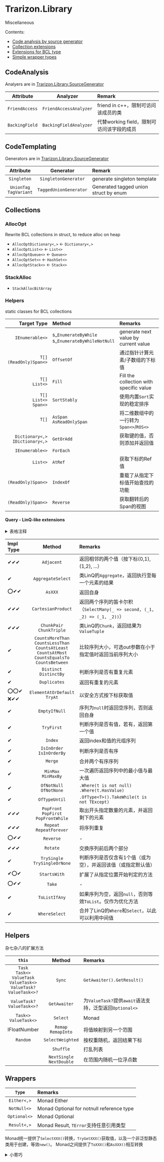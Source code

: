 ﻿# Trarizon.Library

Miscellaneous

Contents:

- [Code analysis by source generator](#CodeAnalysis)
- [Collection extensions](#Collections)
- [Extensions for BCL type](#Extensions)
- [Simple wrapper types](#Wrappers)

## CodeAnalysis

Analyers are in [Trarizon.Library.SourceGenerator](../Trarizon.Library.SourceGenerator)

Attribute|Analyzer|Remark
:-:|:-:|:--
`FriendAccess`|`FriendAccessAnalyzer`| friend in c++，限制可访问该成员的类
`BackingField`|`BackingFieldAnalyzer`| 代替working field，限制可访问该字段的成员

## CodeTemplating

Generators are in [Trarizon.Library.SourceGenerator](../Trarizon.Library.SourceGenerator)

Attribute|Generator|Remark
:-:|:-:|:--
`Singleton`|`SingletonGenerator`| generate singleton template
`UnionTag`<br/>`TagVariant`|`TaggedUnionGenerator`|Generated tagged union struct by enum

## Collections

### AllocOpt

Rewrite BCL collections in struct, to reduce alloc on heap
- `AllocOptDictionary<,>` <- `Dictionary<,>`
- `AllocOptList<>` <- `List<>`
- `AllocOptQueue<>` <- `Queue<>`
- `AllocOptSet<>` <- `HashSet<>`
- `AllocOptStack<>` <- `Stack<>`

### StackAlloc

- `StackAllocBitArray`

### Helpers

static classes for BCL collections

Target Type|Method|Remarks
--:|:--|:--
`IEnumerable<>`|s_`EnumerateByWhile`<br/>s_`EnumerateByWhileNotNull`|generate next value by current value
`T[]`<br/>`(ReadOnly)Span<>`|`OffsetOf`|通过指针计算元素/子数组的下标值
`T[]`<br/>`List<>`|`Fill`|Fill the collection with specific value
`T[]`<br/>`List<>`<br/>`Span<>`|`SortStably`|使用内置`Sort`实现的稳定排序
`T[]`|`AsSpan`<br/>`AsReadOnlySpan`|将二维数组中的一行转为`Span<>`/`ROS<>`
`Dictionary<,>`<br/>`IDictionary<,>`|`GetOrAdd`|获取键的值，否则添加并返回值
`IEnumerable<>`|`ForEach`|
`List<>`|`AtRef`|获取下标的Ref值
`(ReadOnly)Span<>`|`IndexOf`|重载了从指定下标值开始查找的功能
`(ReadOnly)Span<>`|`Reverse`|获取翻转后的Span的视图

#### Query - LinQ-like extensions


<details>
<summary>表格注释</summary>

部分方法为多种集合进行了实现，下表中第一列指示实现类型，类型列表如下，不同类型的方法名添加了不同后缀以作区分
- `IEnumerable<>`
- `IList<>` : `List`
- `IReadOnlyList<>` : `ROList`

符号列表
- ❌：未实现
- ⭕：LinQ内部已实现或有分支判定
- ✔：已实现

</details>

Impl Type|Method|Remarks
:--|:-:|:--
✔✔✔|`Adjacent`|返回相邻的两个值（按下标(0,1), (1,2), ...）
✔|`AggregateSelect`|类LinQ的`Aggregate`，返回执行至每一个元素的结果
⭕✔✔|`AsXXX`|返回自身
✔✔✔|`CartesianProduct`|返回两个序列的笛卡尔积（`SelectMany(_ => second, (_1, _2) => (_1, _2))`）
✔✔✔|`ChunkPair`<br/>`ChunkTriple`|类LinQ的`Chunk`，返回结果为`ValueTuple`
✔|`CountsMoreThan`<br/>`CountsLessThan`<br/>`CountsAtLeast`<br/>`CountsAtMost`<br/>`CountsEqualsTo`<br/>`CountsBetween`|比较序列大小，可选out参数在小于指定值时返回当前序列大小
✔|`Distinct`<br/>`DistinctBy`|判断序列是否有重复元素
✔|`Duplicates`|返回有重复的元素
⭕⭕✔<br/>❌✔✔|`ElementAtOrDefault`<br/>`TryAt`|以安全方式按下标获取值
✔|`EmptyIfNull`|序列为`null`时返回空序列，否则返回自身
✔|`TryFirst`|判断序列是否有值，若有，返回第一个值
✔|`Index`|返回index和值的元组序列
✔|`IsInOrder`<br/>`IsInOrderBy`|判断序列是否有序
✔|`Merge`|合并两个有序序列
✔|`MinMax`<br/>`MinMaxBy`|一次遍历返回序列中的最小值与最大值
✔|`OfNotNull`<br/>`OfNotNone`|`.Where(t is not null)` <br/> `.Where(t.HasValue)`
✔|`OfTypeUntil`|`.OfType<T>().TakeWhile(t is not TExcept)`
✔✔✔|`PopFront`<br/>`PopFirst`<br/>`PopFrontWhile`|取出开头指定数量的元素，并返回剩下的元素
✔✔✔|`Repeat`<br/>`RepeatForever`|将序列重复
⭕✔✔|`Reverse`|-
✔✔✔|`Rotate`|交换序列前后两个部分
✔|`TrySingle`<br/>`TrySingleOrNone`|判断序列是否仅含有1个值（或为空），并返回该值（或指定默认值）
✔⭕✔|`StartsWith`|扩展了从指定位置开始判定的方法
⭕✔✔|`Take`|-
✔|`ToListIfAny`|如果序列为空，返回`null`，否则等效`ToList`。仅作为优化方法
✔|`WhereSelect`|合并了LinQ的`Where`和`Select`，以此可以利用中间值

</details>

## Helpers

杂七杂八的扩展方法

`this`|Method|Remarks
:-:|:-:|:--
`Task`<br/>`Task<>`<br/>`ValueTask`<br/>`ValueTask<>`<br/>`ValueTask?`<br/>`ValueTask<>?`|`Sync`|`GetAwaiter().GetResult()`
`ValueTask?`<br/>`ValueTask<>?`|`GetAwaiter`|为`ValueTask?`提供`await`语法支持，泛型返回`Optional<>`
`Task<>`<br/>`ValueTask<>`|`Select`|Monad
IFloatNumber|`Remap`<br/>`RemapInto`|将值映射到另一个范围
`Random`|`SelectWeighted`|按权重随机，返回结果下标
||`Shuffle`|打乱列表
||`NextSingle`<br/>`NextDouble`|在范围内随机一位浮点数

</details>

## Wrappers

`Type`|Remarks
:-:|:--
`Either<,>`|Monad Either
`NotNull<>`|Monad Optional for notnull reference type
`Optional<>`|Monad Optional
`Result<,>`|Monad Result, `TError`支持任意引用类型

Monad统一提供了`SelectXXX()`转换，`TryGetXXX()`获取值，以及一个非泛型静态类用于创建，等效`new()`。
Monad之间提供了`ToXXX()`和`AsXXX()`相互转换


<details>
<summary>小寄巧</summary>

可以使用以下方式快速判断Monad并获取`Value`
``` csharp
if (optional.TryGetValue(out var value)) {
    Process(value);
}

// 第二个参数可省略
if (result.TryGetValue(out var val, out var err) {
    Process(val);
}
else {
    Process(err);
}
```

</details>